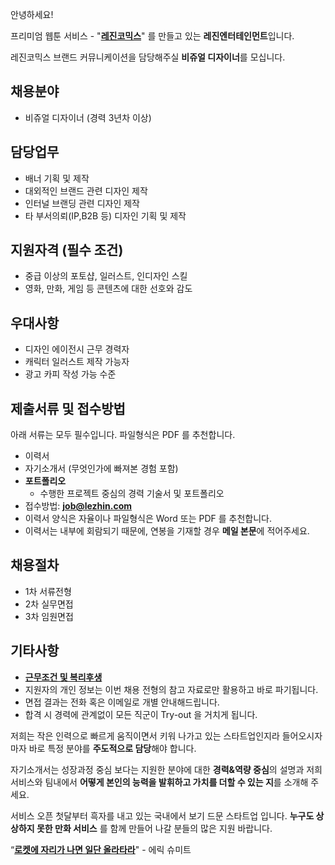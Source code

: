 안녕하세요!

프리미엄 웹툰 서비스 - "**[레진코믹스](http://www.lezhin.com)**" 를 만들고 있는 **레진엔터테인먼트**입니다.

레진코믹스 브랜드 커뮤니케이션을 담당해주실 **비쥬얼 디자이너**를 모십니다.


## 채용분야

- 비쥬얼 디자이너 (경력 3년차 이상)


## 담당업무

- 배너 기획 및 제작
- 대외적인 브랜드 관련 디자인 제작
- 인터널 브랜딩 관련 디자인 제작
- 타 부서의뢰(IP,B2B 등) 디자인 기획 및 제작


## 지원자격 (필수 조건)

- 중급 이상의 포토샵, 일러스트, 인디자인 스킬
- 영화, 만화, 게임 등 콘텐츠에 대한 선호와 감도
 

## 우대사항

- 디자인 에이전시 근무 경력자
- 캐릭터 일러스트 제작 가능자
- 광고 카피 작성 가능 수준


## 제출서류 및 접수방법

아래 서류는 모두 필수입니다. 파일형식은 PDF 를 추천합니다.

- 이력서 
- 자기소개서 (무엇인가에 빠져본 경험 포함)
- **포트폴리오**
  - 수행한 프로젝트 중심의 경력 기술서 및 포트폴리오 
- 접수방법: **job@lezhin.com** 
- 이력서 양식은 자율이나 파일형식은 Word 또는 PDF 를 추천합니다.
- 이력서는 내부에 회람되기 때문에, 연봉을 기재할 경우 **메일 본문**에 적어주세요.


## 채용절차 

- 1차 서류전형
- 2차 실무면접 
- 3차 임원면접 


## 기타사항 
- [**근무조건 및 복리후생**](https://github.com/lezhin/apply/blob/master/README.md)
- 지원자의 개인 정보는 이번 채용 전형의 참고 자료로만 활용하고 바로 파기됩니다.
- 면접 결과는 전화 혹은 이메일로 개별 안내해드립니다.
- 합격 시 경력에 관계없이 모든 직군이 Try-out 을 거치게 됩니다. 


저희는 작은 인력으로 빠르게 움직이면서 키워 나가고 있는 스타트업인지라 들어오시자마자 바로 특정 분야를 **주도적으로 담당**해야 합니다. 

자기소개서는 성장과정 중심 보다는 지원한 분야에 대한 **경력&역량 중심**의 설명과 저희 서비스와 팀내에서 **어떻게 본인의 능력을 발휘하고 가치를 더할 수 있는 지**를 소개해 주세요.

서비스 오픈 첫달부터 흑자를 내고 있는 국내에서 보기 드문 스타트업 입니다. **누구도 상상하지 못한 만화 서비스** 를 함께 만들어 나갈 분들의 많은 지원 바랍니다.


“[**로켓에 자리가 나면 일단 올라타라**](http://estima.wordpress.com/2012/05/28/sheryl/)" - 에릭 슈미트
